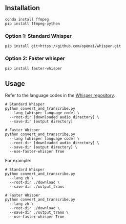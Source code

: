 ## Installation
```shell
conda install ffmpeg
pip install ffmpeg-python
```

### Option 1: Standard Whisper

```shell
pip install git+https://github.com/openai/whisper.git
```

### Option 2: Faster whisper

```shell
pip install faster-whisper
```

## Usage
Refer to the language codes in the [Whisper repository](https://github.com/openai/whisper/blob/main/whisper/tokenizer.py#L10-L111). 

```shell
# Standard Whisper
python convert_and_transcribe.py
  --lang [whisper language code] \
  --root-dir [downloaded audio directory] \
  --save-dir [output directory]

# Faster Whisper
python convert_and_transcribe.py
  --lang [whisper language code] \
  --root-dir [downloaded audio directory] \
  --save-dir [output directory] \
  --use-faster-whisper True
```

For example:
```shell
# Standard Whisper
python convert_and_transcribe.py
  --lang zh \
  --root-dir ./download \
  --save-dir ./output_trans

# Faster Whisper
python convert_and_transcribe.py
  --lang zh \
  --root-dir ./download \
  --save-dir ./output_trans \
  --use-faster-whisper True
```
